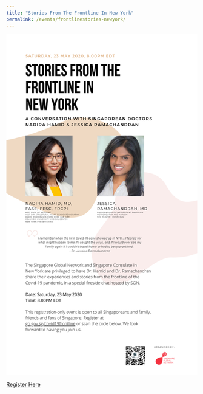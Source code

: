 ```yaml
---
title: "Stories From The Frontline In New York"
permalink: /events/frontlinestories-newyork/
---
```


![Image](/images/events/2020/frontline-stories-ny.png)

[Register Here](http://go.gov.sg/covid19frontline)
